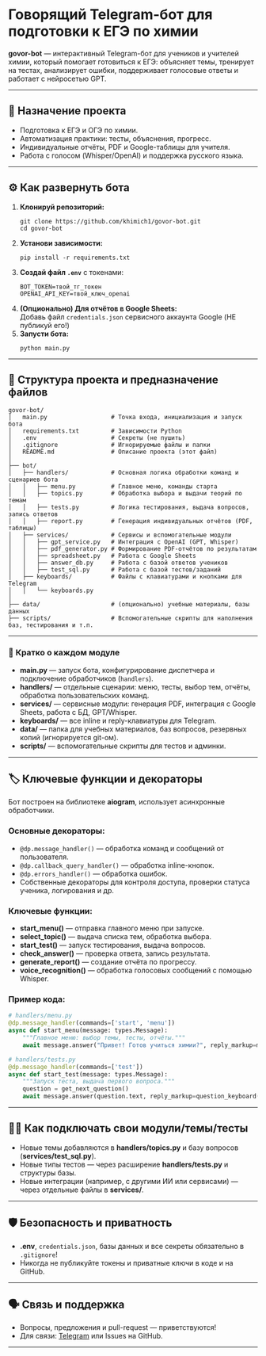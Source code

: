 
# Говорящий Telegram-бот для подготовки к ЕГЭ по химии

**govor-bot** — интерактивный Telegram-бот для учеников и учителей химии, который помогает готовиться к ЕГЭ: объясняет темы, тренирует на тестах, анализирует ошибки, поддерживает голосовые ответы и работает с нейросетью GPT.

---

## 🚩 Назначение проекта

- Подготовка к ЕГЭ и ОГЭ по химии.
- Автоматизация практики: тесты, объяснения, прогресс.
- Индивидуальные отчёты, PDF и Google-таблицы для учителя.
- Работа с голосом (Whisper/OpenAI) и поддержка русского языка.

---

## ⚙️ Как развернуть бота

1. **Клонируй репозиторий:**
    ```
    git clone https://github.com/khimich1/govor-bot.git
    cd govor-bot
    ```
2. **Установи зависимости:**
    ```
    pip install -r requirements.txt
    ```
3. **Создай файл `.env`** с токенами:
    ```
    BOT_TOKEN=твой_тг_токен
    OPENAI_API_KEY=твой_ключ_openai
    ```
4. **(Опционально) Для отчётов в Google Sheets:**  
   Добавь файл `credentials.json` сервисного аккаунта Google (НЕ публикуй его!)
5. **Запусти бота:**
    ```
    python main.py
    ```

---

## 📁 Структура проекта и предназначение файлов

```
govor-bot/
│   main.py                  # Точка входа, инициализация и запуск бота
│   requirements.txt         # Зависимости Python
│   .env                     # Секреты (не пушить)
│   .gitignore               # Игнорируемые файлы и папки
│   README.md                # Описание проекта (этот файл)
│
├── bot/
│   ├── handlers/            # Основная логика обработки команд и сценариев бота
│   │   ├── menu.py          # Главное меню, команды старта
│   │   ├── topics.py        # Обработка выбора и выдачи теорий по темам
│   │   ├── tests.py         # Логика тестирования, выдача вопросов, запись ответов
│   │   ├── report.py        # Генерация индивидуальных отчётов (PDF, таблицы)
│   ├── services/            # Сервисы и вспомогательные модули
│   │   ├── gpt_service.py   # Интеграция с OpenAI (GPT, Whisper)
│   │   ├── pdf_generator.py # Формирование PDF-отчётов по результатам
│   │   ├── spreadsheet.py   # Работа с Google Sheets
│   │   ├── answer_db.py     # Работа с базой ответов учеников
│   │   ├── test_sql.py      # Работа с базой тестов/заданий
│   ├── keyboards/           # Файлы с клавиатурами и кнопками для Telegram
│   │   └── keyboards.py
│
├── data/                    # (опционально) учебные материалы, базы данных
├── scripts/                 # Вспомогательные скрипты для наполнения баз, тестирования и т.п.
```

---

### 📜 **Кратко о каждом модуле**

- **main.py** — запуск бота, конфигурирование диспетчера и подключение обработчиков (`handlers`).
- **handlers/** — отдельные сценарии: меню, тесты, выбор тем, отчёты, обработка пользовательских команд.
- **services/** — сервисные модули: генерация PDF, интеграция с Google Sheets, работа с БД, GPT/Whisper.
- **keyboards/** — все inline и reply-клавиатуры для Telegram.
- **data/** — папка для учебных материалов, баз вопросов, резервных копий (игнорируется git-ом).
- **scripts/** — вспомогательные скрипты для тестов и админки.

---

## 🏷️ Ключевые функции и декораторы

Бот построен на библиотеке **aiogram**, использует асинхронные обработчики.

### **Основные декораторы:**
- `@dp.message_handler()` — обработка команд и сообщений от пользователя.
- `@dp.callback_query_handler()` — обработка inline-кнопок.
- `@dp.errors_handler()` — обработка ошибок.
- Собственные декораторы для контроля доступа, проверки статуса ученика, логирования и др.

### **Ключевые функции:**
- **start_menu()** — отправка главного меню при запуске.
- **select_topic()** — выдача списка тем, обработка выбора.
- **start_test()** — запуск тестирования, выдача вопросов.
- **check_answer()** — проверка ответа, запись результата.
- **generate_report()** — создание отчёта по прогрессу.
- **voice_recognition()** — обработка голосовых сообщений с помощью Whisper.

### **Пример кода:**

```python
# handlers/menu.py
@dp.message_handler(commands=['start', 'menu'])
async def start_menu(message: types.Message):
    """Главное меню: выбор темы, тесты, отчёты."""
    await message.answer("Привет! Готов учиться химии?", reply_markup=main_keyboard)

# handlers/tests.py
@dp.message_handler(commands=['test'])
async def start_test(message: types.Message):
    """Запуск теста, выдача первого вопроса."""
    question = get_next_question()
    await message.answer(question.text, reply_markup=question_keyboard(question))
```

---

## 🧑‍💻 Как подключать свои модули/темы/тесты

- Новые темы добавляются в **handlers/topics.py** и базу вопросов (**services/test_sql.py**).
- Новые типы тестов — через расширение **handlers/tests.py** и структуры базы.
- Новые интеграции (например, с другими ИИ или сервисами) — через отдельные файлы в **services/**.

---

## 🛡️ Безопасность и приватность

- **.env**, `credentials.json`, базы данных и все секреты обязательно в `.gitignore`!
- Никогда не публикуйте токены и приватные ключи в коде и на GitHub.

---

## 🗣️ Связь и поддержка

- Вопросы, предложения и pull-request — приветствуются!
- Для связи: [Telegram](https://t.me/ТВОЙ_НИК) или Issues на GitHub.

---
